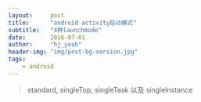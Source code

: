 ```yaml
---
layout:     post
title:      "android activity启动模式"
subtitle:   "4种launchmode"
date:       2016-07-01
author:     "hj_yeah"
header-img: "img/post-bg-version.jpg"
tags:
    - android
---
```


> standard, singleTop, singleTask 以及 singleInstance  

### 

